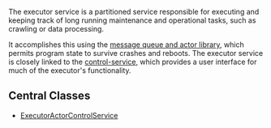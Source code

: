The executor service is a partitioned service responsible for executing and keeping
track of long running maintenance and operational tasks, such as crawling or data
processing.

It accomplishes this using the [message queue and actor library](../../libraries/message-queue/),
which permits program state to survive crashes and reboots.  The executor service is closely
linked to the [control-service](../control-service), which provides a user interface for
much of the executor's functionality.

## Central Classes

* [ExecutorActorControlService](src/main/java/nu/marginalia/actor/ExecutorActorControlService.java)